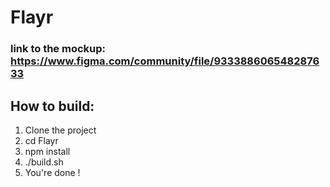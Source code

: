 
# Flayr

### link to the mockup: https://www.figma.com/community/file/933388606548287633

## How to build:

1. Clone the project
2. cd Flayr
3. npm install
4. ./build.sh
5. You're done !

